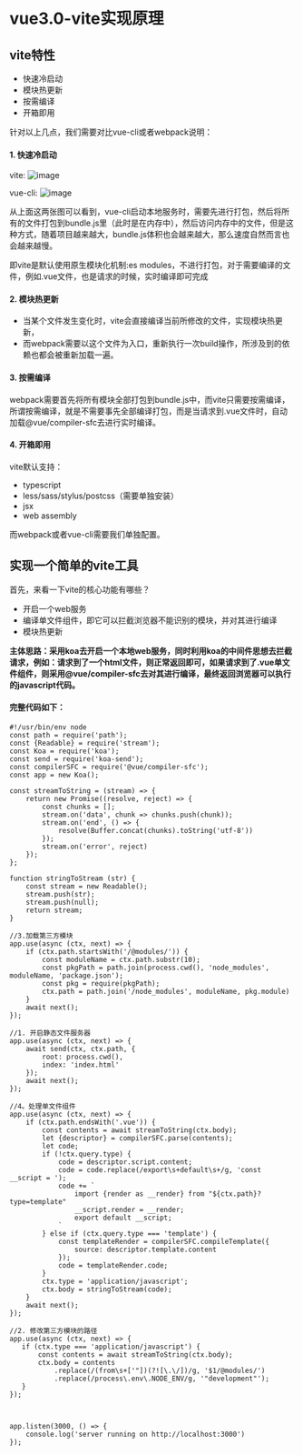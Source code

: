 
# vue3.0-vite实现原理

## vite特性

* 快速冷启动
* 模块热更新
* 按需编译
* 开箱即用

针对以上几点，我们需要对比vue-cli或者webpack说明：

#### 1. 快速冷启动

vite: 
![image](http://note.youdao.com/yws/res/14687/923F80D027E447D89D15087A9CA6439E)

vue-cli:
![image](http://note.youdao.com/yws/res/14689/8D08FBDDB5164F44A8A3A2722469C663)

从上面这两张图可以看到，vue-cli启动本地服务时，需要先进行打包，然后将所有的文件打包到bundle.js里（此时是在内存中），然后访问内存中的文件，但是这种方式，随着项目越来越大，bundle.js体积也会越来越大，那么速度自然而言也会越来越慢。

即vite是默认使用原生模块化机制:es modules，不进行打包，对于需要编译的文件，例如.vue文件，也是请求的时候，实时编译即可完成

#### 2. 模块热更新

* 当某个文件发生变化时，vite会直接编译当前所修改的文件，实现模块热更新，
* 而webpack需要以这个文件为入口，重新执行一次build操作，所涉及到的依赖也都会被重新加载一遍。


#### 3. 按需编译

webpack需要首先将所有模块全部打包到bundle.js中，而vite只需要按需编译，所谓按需编译，就是不需要事先全部编译打包，而是当请求到.vue文件时，自动加载@vue/compiler-sfc去进行实时编译。

#### 4. 开箱即用

vite默认支持：

* typescript
* less/sass/stylus/postcss（需要单独安装）
* jsx
* web assembly

而webpack或者vue-cli需要我们单独配置。


## 实现一个简单的vite工具

首先，来看一下vite的核心功能有哪些？

* 开启一个web服务
* 编译单文件组件，即它可以拦截浏览器不能识别的模块，并对其进行编译
* 模块热更新

<b>
主体思路：采用koa去开启一个本地web服务，同时利用koa的中间件思想去拦截请求，例如：请求到了一个html文件，则正常返回即可，如果请求到了.vue单文件组件，则采用@vue/compiler-sfc去对其进行编译，最终返回浏览器可以执行的javascript代码。
</b>

#### 完整代码如下：

```
#!/usr/bin/env node
const path = require('path');
const {Readable} = require('stream');
const Koa = require('koa');
const send = require('koa-send');
const compilerSFC = require('@vue/compiler-sfc');
const app = new Koa();

const streamToString = (stream) => {
    return new Promise((resolve, reject) => {
        const chunks = [];
        stream.on('data', chunk => chunks.push(chunk));
        stream.on('end', () => {
            resolve(Buffer.concat(chunks).toString('utf-8'))
        });
        stream.on('error', reject)
    });
};

function stringToStream (str) {
    const stream = new Readable();
    stream.push(str);
    stream.push(null);
    return stream;
}

//3.加载第三方模块
app.use(async (ctx, next) => {
    if (ctx.path.startsWith('/@modules/')) {
        const moduleName = ctx.path.substr(10);
        const pkgPath = path.join(process.cwd(), 'node_modules', moduleName, 'package.json');
        const pkg = require(pkgPath);
        ctx.path = path.join('/node_modules', moduleName, pkg.module)
    }
    await next();
});

//1. 开启静态文件服务器
app.use(async (ctx, next) => {
    await send(ctx, ctx.path, {
        root: process.cwd(),
        index: 'index.html'
    });
    await next();
});

//4。处理单文件组件
app.use(async (ctx, next) => {
    if (ctx.path.endsWith('.vue')) {
        const contents = await streamToString(ctx.body);
        let {descriptor} = compilerSFC.parse(contents);
        let code;
        if (!ctx.query.type) {
            code = descriptor.script.content;
            code = code.replace(/export\s+default\s+/g, 'const __script = ');
            code += `
                import {render as __render} from "${ctx.path}?type=template"
                __script.render = __render;
                export default __script;
            `
        } else if (ctx.query.type === 'template') {
            const templateRender = compilerSFC.compileTemplate({
                source: descriptor.template.content
            });
            code = templateRender.code;
        }
        ctx.type = 'application/javascript';
        ctx.body = stringToStream(code);
    }
    await next();
});

//2. 修改第三方模块的路径
app.use(async (ctx, next) => {
   if (ctx.type === 'application/javascript') {
       const contents = await streamToString(ctx.body);
       ctx.body = contents
           .replace(/(from\s+['"])(?![\.\/])/g, '$1/@modules/')
           .replace(/process\.env\.NODE_ENV/g, '"development"');
   }
});



app.listen(3000, () => {
    console.log('server running on http://localhost:3000')
});

```

